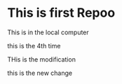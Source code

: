 # This is first Repoo

This is in the local computer

this is the 4th time

THis is the modification
 

 this is the new change